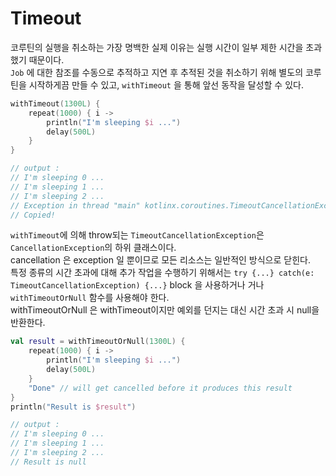 # Timeout

코루틴의 실행을 취소하는 가장 명백한 실제 이유는 실행 시간이 일부 제한 시간을 초과했기 때문이다.  
`Job` 에 대한 참조를 수동으로 추적하고 지연 후 추적된 것을 취소하기 위해 별도의 코루틴을 시작하게끔 만들 수 있고, `withTimeout` 을 통해 앞선 동작을 달성할 수 있다.  

```kotlin
withTimeout(1300L) {
    repeat(1000) { i ->
        println("I'm sleeping $i ...")
        delay(500L)
    }
}

// output : 
// I'm sleeping 0 ...
// I'm sleeping 1 ...
// I'm sleeping 2 ...
// Exception in thread "main" kotlinx.coroutines.TimeoutCancellationException: Timed out waiting for 1300 ms
// Copied!
```

`withTimeout`에 의해 throw되는 `TimeoutCancellationException`은 `CancellationException`의 하위 클래스이다.  
cancellation 은 exception 일 뿐이므로 모든 리소스는 일반적인 방식으로 닫힌다.  
특정 종류의 시간 초과에 대해 추가 작업을 수행하기 위해서는 `try {...} catch(e: TimeoutCancellationException) {...}` block 을 사용하거나 거나 `withTimeoutOrNull` 함수를 사용해야 한다.  
withTimeoutOrNull 은 withTimeout이지만 예외를 던지는 대신 시간 초과 시 null을 반환한다.

```kotlin
val result = withTimeoutOrNull(1300L) {
    repeat(1000) { i ->
        println("I'm sleeping $i ...")
        delay(500L)
    }
    "Done" // will get cancelled before it produces this result
}
println("Result is $result")

// output :
// I'm sleeping 0 ...
// I'm sleeping 1 ...
// I'm sleeping 2 ...
// Result is null
```
